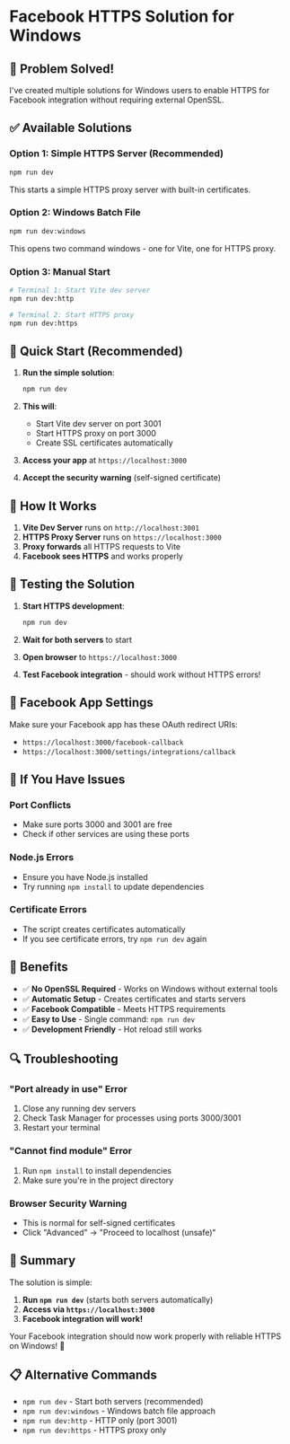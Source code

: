 # Facebook HTTPS Solution for Windows

## 🚨 **Problem Solved!**

I've created multiple solutions for Windows users to enable HTTPS for Facebook integration without requiring external OpenSSL.

## ✅ **Available Solutions**

### **Option 1: Simple HTTPS Server (Recommended)**
```bash
npm run dev
```
This starts a simple HTTPS proxy server with built-in certificates.

### **Option 2: Windows Batch File**
```bash
npm run dev:windows
```
This opens two command windows - one for Vite, one for HTTPS proxy.

### **Option 3: Manual Start**
```bash
# Terminal 1: Start Vite dev server
npm run dev:http

# Terminal 2: Start HTTPS proxy
npm run dev:https
```

## 🚀 **Quick Start (Recommended)**

1. **Run the simple solution**:
   ```bash
   npm run dev
   ```

2. **This will**:
   - Start Vite dev server on port 3001
   - Start HTTPS proxy on port 3000
   - Create SSL certificates automatically

3. **Access your app** at `https://localhost:3000`

4. **Accept the security warning** (self-signed certificate)

## 🔧 **How It Works**

1. **Vite Dev Server** runs on `http://localhost:3001`
2. **HTTPS Proxy Server** runs on `https://localhost:3000`
3. **Proxy forwards** all HTTPS requests to Vite
4. **Facebook sees HTTPS** and works properly

## 🧪 **Testing the Solution**

1. **Start HTTPS development**:
   ```bash
   npm run dev
   ```

2. **Wait for both servers** to start

3. **Open browser** to `https://localhost:3000`

4. **Test Facebook integration** - should work without HTTPS errors!

## 📱 **Facebook App Settings**

Make sure your Facebook app has these OAuth redirect URIs:
- `https://localhost:3000/facebook-callback`
- `https://localhost:3000/settings/integrations/callback`

## 🚨 **If You Have Issues**

### **Port Conflicts**
- Make sure ports 3000 and 3001 are free
- Check if other services are using these ports

### **Node.js Errors**
- Ensure you have Node.js installed
- Try running `npm install` to update dependencies

### **Certificate Errors**
- The script creates certificates automatically
- If you see certificate errors, try `npm run dev` again

## 🎯 **Benefits**

- ✅ **No OpenSSL Required** - Works on Windows without external tools
- ✅ **Automatic Setup** - Creates certificates and starts servers
- ✅ **Facebook Compatible** - Meets HTTPS requirements
- ✅ **Easy to Use** - Single command: `npm run dev`
- ✅ **Development Friendly** - Hot reload still works

## 🔍 **Troubleshooting**

### **"Port already in use" Error**
1. Close any running dev servers
2. Check Task Manager for processes using ports 3000/3001
3. Restart your terminal

### **"Cannot find module" Error**
1. Run `npm install` to install dependencies
2. Make sure you're in the project directory

### **Browser Security Warning**
- This is normal for self-signed certificates
- Click "Advanced" → "Proceed to localhost (unsafe)"

## 🎉 **Summary**

The solution is simple:
1. **Run `npm run dev`** (starts both servers automatically)
2. **Access via `https://localhost:3000`**
3. **Facebook integration will work!**

Your Facebook integration should now work properly with reliable HTTPS on Windows! 🚀

## 📋 **Alternative Commands**

- `npm run dev` - Start both servers (recommended)
- `npm run dev:windows` - Windows batch file approach
- `npm run dev:http` - HTTP only (port 3001)
- `npm run dev:https` - HTTPS proxy only
